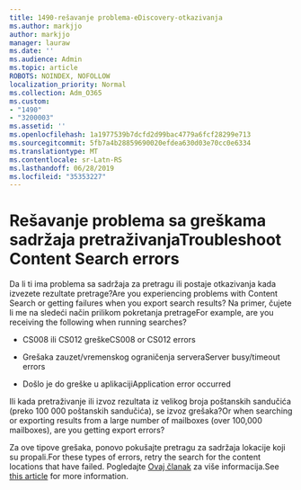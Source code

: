 ```yaml
---
title: 1490-rešavanje problema-eDiscovery-otkazivanja
ms.author: markjjo
author: markjjo
manager: lauraw
ms.date: ''
ms.audience: Admin
ms.topic: article
ROBOTS: NOINDEX, NOFOLLOW
localization_priority: Normal
ms.collection: Adm_O365
ms.custom:
- "1490"
- "3200003"
ms.assetid: ''
ms.openlocfilehash: 1a1977539b7dcfd2d99bac4779a6fcf28299e713
ms.sourcegitcommit: 5fb7a4b28859690020efdea630d03e70cc0e6334
ms.translationtype: MT
ms.contentlocale: sr-Latn-RS
ms.lasthandoff: 06/28/2019
ms.locfileid: "35353227"
---
```

# <a name="troubleshoot-content-search-errors"></a><span data-ttu-id="29152-102">Rešavanje problema sa greškama sadržaja pretraživanja</span><span class="sxs-lookup"><span data-stu-id="29152-102">Troubleshoot Content Search errors</span></span>

<span data-ttu-id="29152-103">Da li ti ima problema sa sadržaja za pretragu ili postaje otkazivanja kada izvezete rezultate pretrage?</span><span class="sxs-lookup"><span data-stu-id="29152-103">Are you experiencing problems with Content Search or getting failures when you export search results?</span></span>
<span data-ttu-id="29152-104">Na primer, čujete li me na sledeći način prilikom pokretanja pretrage</span><span class="sxs-lookup"><span data-stu-id="29152-104">For example, are you receiving the following when running searches?</span></span>

- <span data-ttu-id="29152-105">CS008 ili CS012 greške</span><span class="sxs-lookup"><span data-stu-id="29152-105">CS008 or CS012 errors</span></span>

- <span data-ttu-id="29152-106">Grešaka zauzet/vremenskog ograničenja servera</span><span class="sxs-lookup"><span data-stu-id="29152-106">Server busy/timeout errors</span></span>

- <span data-ttu-id="29152-107">Došlo je do greške u aplikaciji</span><span class="sxs-lookup"><span data-stu-id="29152-107">Application error occurred</span></span>

<span data-ttu-id="29152-108">Ili kada pretraživanje ili izvoz rezultata iz velikog broja poštanskih sandučića (preko 100 000 poštanskih sandučića), se izvoz grešaka?</span><span class="sxs-lookup"><span data-stu-id="29152-108">Or when searching or exporting results from a large number of mailboxes (over 100,000 mailboxes), are you getting export errors?</span></span>

<span data-ttu-id="29152-109">Za ove tipove grešaka, ponovo pokušajte pretragu za sadržaja lokacije koji su propali.</span><span class="sxs-lookup"><span data-stu-id="29152-109">For these types of errors, retry the search for the content locations that have failed.</span></span> <span data-ttu-id="29152-110">Pogledajte [Ovaj članak](https://docs.microsoft.com/office365/securitycompliance/retry-failed-content-search) za više informacija.</span><span class="sxs-lookup"><span data-stu-id="29152-110">See  [this article](https://docs.microsoft.com/office365/securitycompliance/retry-failed-content-search) for more information.</span></span>
